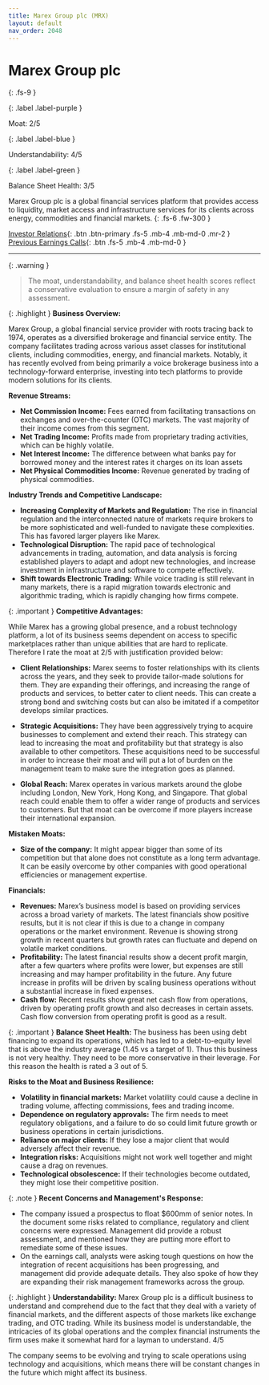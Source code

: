 ```yaml
---
title: Marex Group plc (MRX)
layout: default
nav_order: 2048
---
```


# Marex Group plc
{: .fs-9 }

{: .label .label-purple }

Moat: 2/5

{: .label .label-blue }

Understandability: 4/5

{: .label .label-green }

Balance Sheet Health: 3/5

Marex Group plc is a global financial services platform that provides access to liquidity, market access and infrastructure services for its clients across energy, commodities and financial markets.
{: .fs-6 .fw-300 }

[Investor Relations](https://www.google.com/search?q=MRX+investor+relations){: .btn .btn-primary .fs-5 .mb-4 .mb-md-0 .mr-2 }
[Previous Earnings Calls](https://discountingcashflows.com/company/MRX/transcripts/){: .btn .fs-5 .mb-4 .mb-md-0 }

---

{: .warning }
>The moat, understandability, and balance sheet health scores reflect a conservative evaluation to ensure a margin of safety in any assessment.



{: .highlight }
**Business Overview:**

Marex Group, a global financial service provider with roots tracing back to 1974, operates as a diversified brokerage and financial service entity. The company facilitates trading across various asset classes for institutional clients, including commodities, energy, and financial markets. Notably, it has recently evolved from being primarily a voice brokerage business into a technology-forward enterprise, investing into tech platforms to provide modern solutions for its clients.

**Revenue Streams:**

* **Net Commission Income:** Fees earned from facilitating transactions on exchanges and over-the-counter (OTC) markets. The vast majority of their income comes from this segment.
* **Net Trading Income:** Profits made from proprietary trading activities, which can be highly volatile.
* **Net Interest Income:** The difference between what banks pay for borrowed money and the interest rates it charges on its loan assets
* **Net Physical Commodities Income:** Revenue generated by trading of physical commodities.

**Industry Trends and Competitive Landscape:**

* **Increasing Complexity of Markets and Regulation:** The rise in financial regulation and the interconnected nature of markets require brokers to be more sophisticated and well-funded to navigate these complexities. This has favored larger players like Marex.
* **Technological Disruption:** The rapid pace of technological advancements in trading, automation, and data analysis is forcing established players to adapt and adopt new technologies, and increase investment in infrastructure and software to compete effectively.
* **Shift towards Electronic Trading:** While voice trading is still relevant in many markets, there is a rapid migration towards electronic and algorithmic trading, which is rapidly changing how firms compete.

{: .important }
**Competitive Advantages:**

While Marex has a growing global presence, and a robust technology platform, a lot of its business seems dependent on access to specific marketplaces rather than unique abilities that are hard to replicate. Therefore I rate the moat at 2/5 with justification provided below:

*   **Client Relationships:** Marex seems to foster relationships with its clients across the years, and they seek to provide tailor-made solutions for them. They are expanding their offerings, and increasing the range of products and services, to better cater to client needs. This can create a strong bond and switching costs but can also be imitated if a competitor develops similar practices.

*   **Strategic Acquisitions:** They have been aggressively trying to acquire businesses to complement and extend their reach. This strategy can lead to increasing the moat and profitability but that strategy is also available to other competitors. These acquisitions need to be successful in order to increase their moat and will put a lot of burden on the management team to make sure the integration goes as planned.
*   **Global Reach:** Marex operates in various markets around the globe including London, New York, Hong Kong, and Singapore. That global reach could enable them to offer a wider range of products and services to customers. But that moat can be overcome if more players increase their international expansion.

**Mistaken Moats:**
* **Size of the company:** It might appear bigger than some of its competition but that alone does not constitute as a long term advantage. It can be easily overcome by other companies with good operational efficiencies or management expertise.

**Financials:**

*   **Revenues:** Marex’s business model is based on providing services across a broad variety of markets. The latest financials show positive results, but it is not clear if this is due to a change in company operations or the market environment. Revenue is showing strong growth in recent quarters but growth rates can fluctuate and depend on volatile market conditions.
*   **Profitability:** The latest financial results show a decent profit margin, after a few quarters where profits were lower, but expenses are still increasing and may hamper profitability in the future. Any future increase in profits will be driven by scaling business operations without a substantial increase in fixed expenses.
*   **Cash flow:** Recent results show great net cash flow from operations, driven by operating profit growth and also decreases in certain assets. Cash flow conversion from operating profit is good as a result.

{: .important }
**Balance Sheet Health:**
The business has been using debt financing to expand its operations, which has led to a debt-to-equity level that is above the industry average (1.45 vs a target of 1). Thus this business is not very healthy. They need to be more conservative in their leverage. For this reason the health is rated a 3 out of 5.

**Risks to the Moat and Business Resilience:**

*   **Volatility in financial markets:** Market volatility could cause a decline in trading volume, affecting commissions, fees and trading income.
*   **Dependence on regulatory approvals:** The firm needs to meet regulatory obligations, and a failure to do so could limit future growth or business operations in certain jurisdictions.
*   **Reliance on major clients:** If they lose a major client that would adversely affect their revenue.
*   **Integration risks:** Acquisitions might not work well together and might cause a drag on revenues.
*   **Technological obsolescence:** If their technologies become outdated, they might lose their competitive position.

{: .note }
**Recent Concerns and Management's Response:**
* The company issued a prospectus to float $600mm of senior notes. In the document some risks related to compliance, regulatory and client concerns were expressed. Management did provide a robust assessment, and mentioned how they are putting more effort to remediate some of these issues.
* On the earnings call, analysts were asking tough questions on how the integration of recent acquisitions has been progressing, and management did provide adequate details. They also spoke of how they are expanding their risk management frameworks across the group.

{: .highlight }
**Understandability:**
Marex Group plc is a difficult business to understand and comprehend due to the fact that they deal with a variety of financial markets, and the different aspects of those markets like exchange trading, and OTC trading. While its business model is understandable, the intricacies of its global operations and the complex financial instruments the firm uses make it somewhat hard for a layman to understand. 4/5

The company seems to be evolving and trying to scale operations using technology and acquisitions, which means there will be constant changes in the future which might affect its business.

